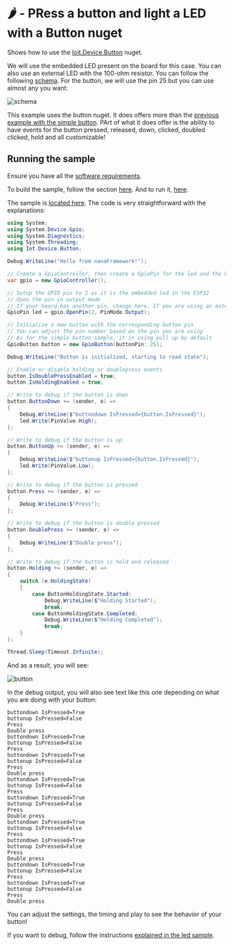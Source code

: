 # 🌶️ - PRess a button and light a LED with a Button nuget

Shows how to use the [Ioit.Device.Button](https://github.com/nanoframework/nanoFramework.IoT.Device/tree/develop/devices/Button) nuget.

We will use the embedded LED present on the board for this case. You can also use an external LED with the 100-ohm resistor. You can follow the following [schema](../BlinkLed/README.md). For the button, we will use the pin 25 but you can use almost any you want:

![schema](../Docs/schema-button.png)

This example uses the button nuget. It does offers more than the [previous example with the simple button](../Button/). PArt of what it does offer is the ability to have events for the button pressed, released, down, clicked, doubled clicked, hold and all customizable!

## Running the sample

Ensure you have all the [software requirements](../README.md#software-requirements).

To build the sample, follow the section [here](../README.md#build-the-sample). And to run it, [here](../README.md#run-the-sample).

The sample is [located here](./Program.cs). The code is very straightforward with the explanations:

```csharp
using System;
using System.Device.Gpio;
using System.Diagnostics;
using System.Threading;
using Iot.Device.Button;

Debug.WriteLine("Hello from nanoFramework!");

// Create a GpioController, then create a GpioPin for the led and the button
var gpio = new GpioController();

// Setup the GPIO pin to 2 as it is the embedded led in the ESP32
// Open the pin in output mode
// If your board has another pin, change here. If you are using an external led, change here as well.
GpioPin led = gpio.OpenPin(2, PinMode.Output);

// Initialize a new button with the corresponding button pin
// You can adjust the pin number based on the pin you are using
// As for the simple button sample, it is using pull up by default
GpioButton button = new GpioButton(buttonPin: 25);

Debug.WriteLine("Button is initialized, starting to read state");

// Enable or disable holding or doublepress events
button.IsDoublePressEnabled = true;
button.IsHoldingEnabled = true;

// Write to debug if the button is down
button.ButtonDown += (sender, e) =>
{
    Debug.WriteLine($"buttondown IsPressed={button.IsPressed}");
    led.Write(PinValue.High);
};

// Write to debug if the button is up
button.ButtonUp += (sender, e) =>
{
    Debug.WriteLine($"buttonup IsPressed={button.IsPressed}");
    led.Write(PinValue.Low);
};

// Write to debug if the button is pressed
button.Press += (sender, e) =>
{
    Debug.WriteLine($"Press");
};

// Write to debug if the button is double pressed
button.DoublePress += (sender, e) =>
{
    Debug.WriteLine($"Double press");
};

// Write to debug if the button is held and released
button.Holding += (sender, e) =>
{
    switch (e.HoldingState)
    {
        case ButtonHoldingState.Started:
            Debug.WriteLine($"Holding Started");
            break;
        case ButtonHoldingState.Completed:
            Debug.WriteLine($"Holding Completed");
            break;
    }
};

Thread.Sleep(Timeout.Infinite);
```

And as a result, you will see:

![button](../Docs/button.gif)

In the debug output, you will also see text like this one depending on what you are doing with your button:

```text
buttondown IsPressed=True
buttonup IsPressed=False
Press
Double press
buttondown IsPressed=True
buttonup IsPressed=False
Press
buttondown IsPressed=True
buttonup IsPressed=False
Press
Double press
buttondown IsPressed=True
buttonup IsPressed=False
Press
buttondown IsPressed=True
buttonup IsPressed=False
Press
Double press
buttondown IsPressed=True
buttonup IsPressed=False
Press
buttondown IsPressed=True
buttonup IsPressed=False
Press
Double press
buttondown IsPressed=True
buttonup IsPressed=False
Press
buttondown IsPressed=True
buttonup IsPressed=False
Press
Double press
```

You can adjust the settings, the timing and play to see the behavior of your button!

If you want to debug, follow the instructions [explained in the led sample](../BlinkLed//README.md#debugging).
